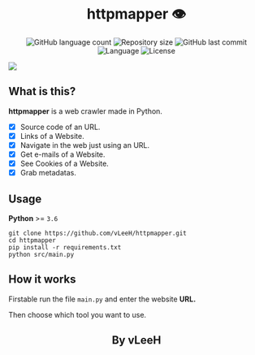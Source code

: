 <h1 align="center">httpmapper 👁️</h1>

<p align="center">
   <img alt="GitHub language count" src="https://img.shields.io/github/languages/count/vleeh/httpmapper">

   <img alt="Repository size" src="https://img.shields.io/github/repo-size/vleeh/httpmapper">

   <img alt="GitHub last commit" src="https://img.shields.io/github/last-commit/vleeh/httpmapper">

   <img alt="Language" src="https://img.shields.io/badge/Python-3.7%20%7C%203.8-blue.svg"> 
    
   <img alt="License" src="https://img.shields.io/github/license/vLeeH/httpmapper.svg">
</p>

<img align="center" src="https://github.com/vLeeH/httpmapper/blob/main/.github/example.png">

## What is this?
**httpmapper** is a web crawler made in Python.
- [X] Source code of an URL.
- [X] Links of a Website.
- [X] Navigate in the web just using an URL.
- [X] Get e-mails of a Website.
- [X] See Cookies of a Website.
- [X] Grab metadatas.

## Usage
**Python** >= `3.6` 
```
git clone https://github.com/vLeeH/httpmapper.git 
cd httpmapper
pip install -r requirements.txt
python src/main.py
```

## How it works
Firstable run the file `main.py` and enter the website **URL.**

Then choose which tool you want to use.

<h2 align="center">By vLeeH</h2>
